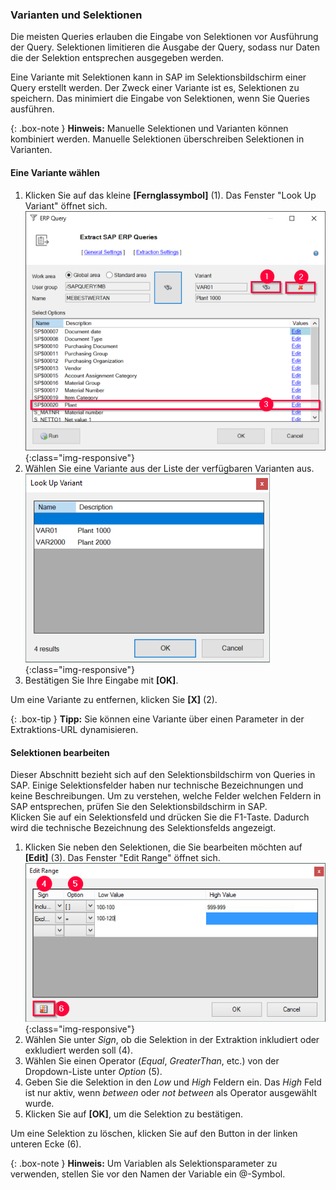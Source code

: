 
### Varianten und Selektionen

Die meisten Queries erlauben die Eingabe von Selektionen vor Ausführung der Query.
Selektionen limitieren die Ausgabe der Query, sodass nur Daten die der Selektion entsprechen ausgegeben werden.

Eine Variante mit Selektionen kann in SAP im Selektionsbildschirm einer Query erstellt werden.
Der Zweck einer Variante ist es, Selektionen zu speichern.
Das minimiert die Eingabe von Selektionen, wenn Sie Queries ausführen.

{: .box-note }
**Hinweis:** Manuelle Selektionen und Varianten können kombiniert werden. Manuelle Selektionen überschreiben Selektionen in Varianten.


#### Eine Variante wählen

1. Klicken Sie auf das kleine **[Fernglassymbol]** (1). Das Fenster "Look Up Variant" öffnet sich.
![Query-Variants-Section](/img/content/Query-Variants-Selections.png){:class="img-responsive"}
2. Wählen Sie eine Variante aus der Liste der verfügbaren Varianten aus.<br>
![Query-Variant-02](/img/content/Query-Variant-02.png){:class="img-responsive"}
3. Bestätigen Sie Ihre Eingabe mit **[OK]**.

Um eine Variante zu entfernen, klicken Sie **[X]** (2).

{: .box-tip }
**Tipp:** Sie können eine Variante über einen Parameter in der Extraktions-URL dynamisieren. 

#### Selektionen bearbeiten

Dieser Abschnitt bezieht sich auf den Selektionsbildschirm von Queries in SAP.
Einige Selektionsfelder haben nur technische Bezeichnungen und keine Beschreibungen.
Um zu verstehen, welche Felder welchen Feldern in SAP entsprechen, prüfen Sie den Selektionsbildschirm in SAP. <br>
Klicken Sie auf ein Selektionsfeld und drücken Sie die F1-Taste. Dadurch wird die technische Bezeichnung des Selektionsfelds angezeigt.

1. Klicken Sie neben den Selektionen, die Sie bearbeiten möchten auf **[Edit]** (3). Das Fenster "Edit Range" öffnet sich.
![Query-Selection-Parameters-02](/img/content/Selection-Options-Fill-02.png){:class="img-responsive"}
2. Wählen Sie unter *Sign*, ob die Selektion in der Extraktion inkludiert oder exkludiert werden soll (4).
3. Wählen Sie einen Operator (*Equal*, *GreaterThan*, etc.) von der Dropdown-Liste unter *Option* (5). 
4. Geben Sie die Selektion in den *Low* und *High* Feldern ein. Das *High* Feld ist nur aktiv, wenn *between* oder *not between* als Operator ausgewählt wurde.
5. Klicken Sie auf **[OK]**, um die Selektion zu bestätigen.

Um eine Selektion zu löschen, klicken Sie auf den Button in der linken unteren Ecke (6).

{: .box-note }
**Hinweis:** Um Variablen als Selektionsparameter zu verwenden, stellen Sie vor den Namen der Variable ein @-Symbol.

